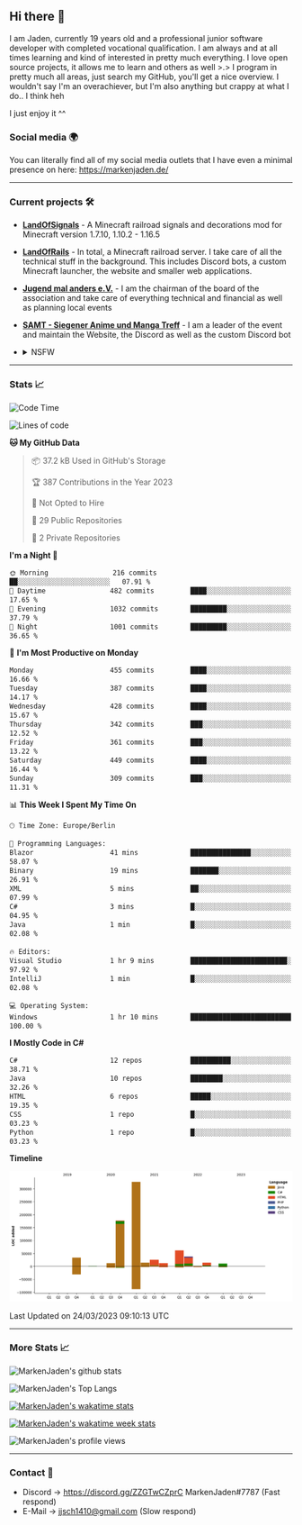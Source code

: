 ## Hi there 👋
I am Jaden, currently 19 years old and a professional junior software developer with completed vocational qualification. I am always and at all times learning and kind of interested in pretty much everything. I love open source projects, it allows me to learn and others as well >.>
I program in pretty much all areas, just search my GitHub, you'll get a nice overview.
I wouldn't say I'm an overachiever, but I'm also anything but crappy at what I do.. I think heh

I just enjoy it ^^

### Social media 🌍

You can literally find all of my social media outlets that I have even a minimal presence on here: https://markenjaden.de/

---

### Current projects 🛠

* [**LandOfSignals**](https://github.com/LandOfRails/LandOfSignals) - A Minecraft railroad signals and decorations mod for Minecraft version 1.7.10, 1.10.2 - 1.16.5
* [**LandOfRails**](https://github.com/LandOfRails) - In total, a Minecraft railroad server. I take care of all the technical stuff in the background. This includes Discord bots, a custom Minecraft launcher, the website and smaller web applications.
* [**Jugend mal anders e.V.**](https://jugendmalanders.de/) - I am the chairman of the board of the association and take care of everything technical and financial as well as planning local events
* [**SAMT - Siegener Anime und Manga Treff**](https://github.com/Siegener-Anime-und-Manga-Treff-SAMT) - I am a leader of the event and maintain the Website, the Discord as well as the custom Discord bot
* <details> 
  <summary>NSFW</summary>
  
  [**Nekos**](https://github.com/MarkenJaden/Nekos) - Website providing you with random lewd neko pics
  
</details>

---

### Stats 📈

<!--START_SECTION:waka-->
![Code Time](http://img.shields.io/badge/Code%20Time-1%2C079%20hrs%2022%20mins-blue)

![Lines of code](https://img.shields.io/badge/From%20Hello%20World%20I%27ve%20Written-731.0%20thousand%20lines%20of%20code-blue)

**🐱 My GitHub Data** 

> 📦 37.2 kB Used in GitHub's Storage 
 > 
> 🏆 387 Contributions in the Year 2023
 > 
> 🚫 Not Opted to Hire
 > 
> 📜 29 Public Repositories 
 > 
> 🔑 2 Private Repositories 
 > 
**I'm a Night 🦉** 

```text
🌞 Morning                216 commits         ██░░░░░░░░░░░░░░░░░░░░░░░   07.91 % 
🌆 Daytime                482 commits         ████░░░░░░░░░░░░░░░░░░░░░   17.65 % 
🌃 Evening                1032 commits        █████████░░░░░░░░░░░░░░░░   37.79 % 
🌙 Night                  1001 commits        █████████░░░░░░░░░░░░░░░░   36.65 % 
```
📅 **I'm Most Productive on Monday** 

```text
Monday                   455 commits         ████░░░░░░░░░░░░░░░░░░░░░   16.66 % 
Tuesday                  387 commits         ████░░░░░░░░░░░░░░░░░░░░░   14.17 % 
Wednesday                428 commits         ████░░░░░░░░░░░░░░░░░░░░░   15.67 % 
Thursday                 342 commits         ███░░░░░░░░░░░░░░░░░░░░░░   12.52 % 
Friday                   361 commits         ███░░░░░░░░░░░░░░░░░░░░░░   13.22 % 
Saturday                 449 commits         ████░░░░░░░░░░░░░░░░░░░░░   16.44 % 
Sunday                   309 commits         ███░░░░░░░░░░░░░░░░░░░░░░   11.31 % 
```


📊 **This Week I Spent My Time On** 

```text
🕑︎ Time Zone: Europe/Berlin

💬 Programming Languages: 
Blazor                   41 mins             ███████████████░░░░░░░░░░   58.07 % 
Binary                   19 mins             ███████░░░░░░░░░░░░░░░░░░   26.91 % 
XML                      5 mins              ██░░░░░░░░░░░░░░░░░░░░░░░   07.99 % 
C#                       3 mins              █░░░░░░░░░░░░░░░░░░░░░░░░   04.95 % 
Java                     1 min               █░░░░░░░░░░░░░░░░░░░░░░░░   02.08 % 

🔥 Editors: 
Visual Studio            1 hr 9 mins         ████████████████████████░   97.92 % 
IntelliJ                 1 min               █░░░░░░░░░░░░░░░░░░░░░░░░   02.08 % 

💻 Operating System: 
Windows                  1 hr 10 mins        █████████████████████████   100.00 % 
```

**I Mostly Code in C#** 

```text
C#                       12 repos            ██████████░░░░░░░░░░░░░░░   38.71 % 
Java                     10 repos            ████████░░░░░░░░░░░░░░░░░   32.26 % 
HTML                     6 repos             █████░░░░░░░░░░░░░░░░░░░░   19.35 % 
CSS                      1 repo              █░░░░░░░░░░░░░░░░░░░░░░░░   03.23 % 
Python                   1 repo              █░░░░░░░░░░░░░░░░░░░░░░░░   03.23 % 
```



**Timeline**

![Lines of Code chart](https://raw.githubusercontent.com/MarkenJaden/MarkenJaden/main/assets/bar_graph.png)


 Last Updated on 24/03/2023 09:10:13 UTC
<!--END_SECTION:waka-->

---

### More Stats 📈

![MarkenJaden's github stats](https://github-readme-stats.vercel.app/api?username=MarkenJaden&count_private=true&show_icons=true&theme=radical)

![MarkenJaden's Top Langs](https://github-readme-stats.vercel.app/api/top-langs/?username=MarkenJaden&theme=radical)

[![MarkenJaden's wakatime stats](https://github-readme-stats.vercel.app/api/wakatime?username=MarkenJaden&theme=radical)](https://wakatime.com/@17f322c9-222a-48b4-9e15-983c41f7aed4)

[![MarkenJaden's wakatime week stats](https://wakatime.com/badge/user/17f322c9-222a-48b4-9e15-983c41f7aed4.svg)](https://wakatime.com/@17f322c9-222a-48b4-9e15-983c41f7aed4)

<!--[![MarkenJaden's Codewars stats](https://www.codewars.com/users/MarkenJaden/badges/large)](https://www.codewars.com/users/MarkenJaden)-->

![MarkenJaden's profile views](https://komarev.com/ghpvc/?username=MarkenJaden)

---

### Contact 💌

* Discord -> https://discord.gg/ZZGTwCZprC MarkenJaden#7787 (Fast respond)
* E-Mail -> jjsch1410@gmail.com (Slow respond)



<!--
**MarkenJaden/MarkenJaden** is a ✨ _special_ ✨ repository because its `README.md` (this file) appears on your GitHub profile.

Here are some ideas to get you started:

- 🔭 I’m currently working on ...
- 🌱 I’m currently learning ...
- 👯 I’m looking to collaborate on ...
- 🤔 I’m looking for help with ...
- 💬 Ask me about ...
- 📫 How to reach me: ...
- 😄 Pronouns: ...
- ⚡ Fun fact: ...
-->
